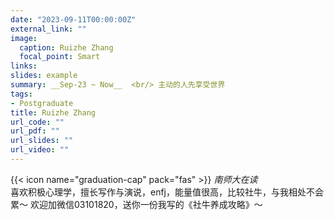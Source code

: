 ```yaml
---
date: "2023-09-11T00:00:00Z"
external_link: ""
image:
  caption: Ruizhe Zhang
  focal_point: Smart
links: 
slides: example
summary: __Sep-23 ~ Now__  <br/> 主动的人先享受世界
tags:
- Postgraduate
title: Ruizhe Zhang
url_code: ""
url_pdf: ""
url_slides: ""
url_video: ""
---
```



{{< icon name="graduation-cap" pack="fas" >}} _南师大在读_  
喜欢积极心理学，擅长写作与演说，enfj，能量值很高，比较社牛，与我相处不会累～
欢迎加微信03101820，送你一份我写的《社牛养成攻略》～

